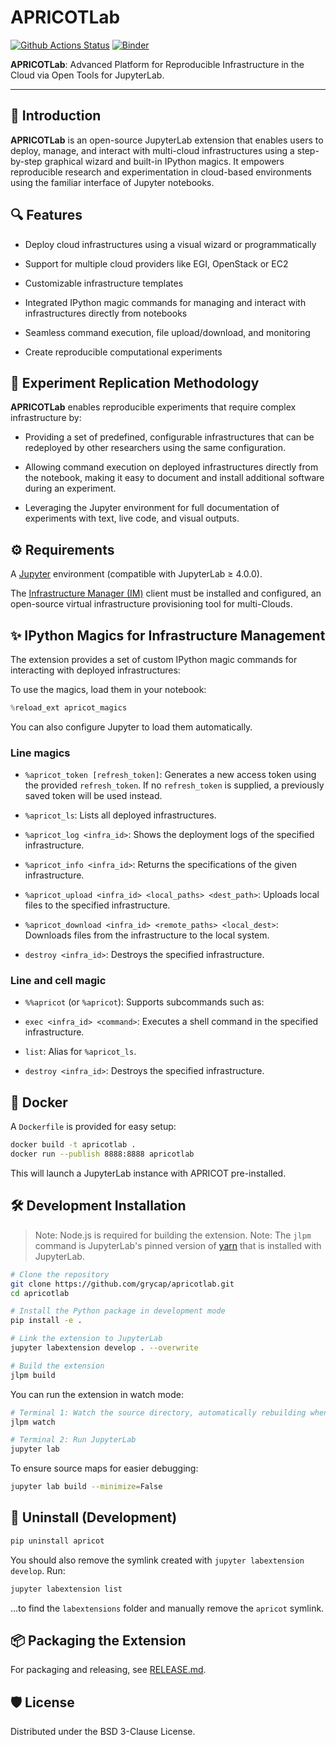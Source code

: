 # APRICOTLab

[![Github Actions Status](https://github.com/grycap/apricotlab/workflows/Build/badge.svg)](https://github.com/grycap/apricotlab/actions/workflows/build.yml)
[![Binder](https://mybinder.org/badge_logo.svg)](https://mybinder.org/v2/gh/grycap/apricotlab/main?urlpath=lab)

**APRICOTLab**: Advanced Platform for Reproducible Infrastructure in the Cloud via Open Tools for JupyterLab.

---

## 🌟 Introduction

**APRICOTLab** is an open-source JupyterLab extension that enables users to deploy, manage, and interact with multi-cloud infrastructures using a step-by-step graphical wizard and built-in IPython magics. It empowers reproducible research and experimentation in cloud-based environments using the familiar interface of Jupyter notebooks.

## 🔍 Features

- Deploy cloud infrastructures using a visual wizard or programmatically

- Support for multiple cloud providers like EGI, OpenStack or EC2

- Customizable infrastructure templates

- Integrated IPython magic commands for managing and interact with infrastructures directly from notebooks

- Seamless command execution, file upload/download, and monitoring

- Create reproducible computational experiments

## 🧬 Experiment Replication Methodology

**APRICOTLab** enables reproducible experiments that require complex infrastructure by:

- Providing a set of predefined, configurable infrastructures that can be redeployed by other researchers using the same configuration.

- Allowing command execution on deployed infrastructures directly from the notebook, making it easy to document and install additional software during an experiment.

- Leveraging the Jupyter environment for full documentation of experiments with text, live code, and visual outputs.

## ⚙️ Requirements

A [Jupyter](https://jupyter.org/install) environment (compatible with JupyterLab ≥ 4.0.0).

The [Infrastructure Manager (IM)](https://imdocs.readthedocs.io/en/devel/gstarted.html) client must be installed and configured, an open-source virtual infrastructure provisioning tool for multi-Clouds.

## ✨ IPython Magics for Infrastructure Management

The extension provides a set of custom IPython magic commands for interacting with deployed infrastructures:

To use the magics, load them in your notebook:

```python
%reload_ext apricot_magics
```

You can also configure Jupyter to load them automatically.

### Line magics

- `%apricot_token [refresh_token]`:
  Generates a new access token using the provided `refresh_token`.
  If no `refresh_token` is supplied, a previously saved token will be used instead.

- `%apricot_ls`:
  Lists all deployed infrastructures.

- `%apricot_log <infra_id>`:
  Shows the deployment logs of the specified infrastructure.

- `%apricot_info <infra_id>`:
  Returns the specifications of the given infrastructure.

<!-- - `%apricot_vmls <infra_id>`:
Lists the virtual machines and their status of a given infrastructure. -->

- `%apricot_upload <infra_id> <local_paths> <dest_path>`:
  Uploads local files to the specified infrastructure.

- `%apricot_download <infra_id> <remote_paths> <local_dest>`:
  Downloads files from the infrastructure to the local system.

- `destroy <infra_id>`:
  Destroys the specified infrastructure.

### Line and cell magic

- `%%apricot` (or `%apricot`):
  Supports subcommands such as:

- `exec <infra_id> <command>`: Executes a shell command in the specified infrastructure.

- `list`: Alias for `%apricot_ls`.

- `destroy <infra_id>`: Destroys the specified infrastructure.

## 🐳 Docker

A `Dockerfile` is provided for easy setup:

```bash
docker build -t apricotlab .
docker run --publish 8888:8888 apricotlab
```

This will launch a JupyterLab instance with APRICOT pre-installed.

## 🛠 Development Installation

> Note: Node.js is required for building the extension.
> Note: The `jlpm` command is JupyterLab's pinned version of [yarn](https://yarnpkg.com/) that is installed with JupyterLab.

```bash
# Clone the repository
git clone https://github.com/grycap/apricotlab.git
cd apricotlab

# Install the Python package in development mode
pip install -e .

# Link the extension to JupyterLab
jupyter labextension develop . --overwrite

# Build the extension
jlpm build
```

You can run the extension in watch mode:

```bash
# Terminal 1: Watch the source directory, automatically rebuilding when needed
jlpm watch

# Terminal 2: Run JupyterLab
jupyter lab
```

To ensure source maps for easier debugging:

```bash
jupyter lab build --minimize=False
```

## 🧹 Uninstall (Development)

```bash
pip uninstall apricot
```

You should also remove the symlink created with `jupyter labextension develop`. Run:

```bash
jupyter labextension list
```

...to find the `labextensions` folder and manually remove the `apricot` symlink.

## 📦 Packaging the Extension

For packaging and releasing, see [RELEASE.md](RELEASE.md).

## 🛡️ License

Distributed under the BSD 3-Clause License.
